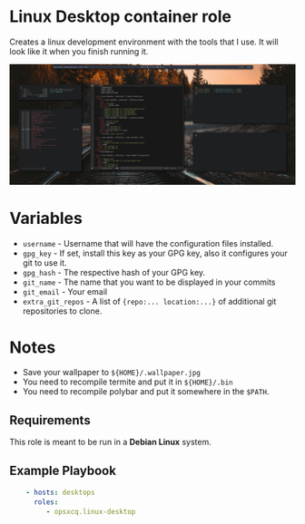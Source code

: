 # Linux Desktop container role

Creates a linux development environment with the tools that I use. It will look
like it when you finish running it.

![desktop](desktop.png)

# Variables

 - `username` - Username that will have the configuration files installed.
 - `gpg_key` - If set, install this key as your GPG key, also it configures your
   git to use it.
 - `gpg_hash` - The respective hash of your GPG key.
 - `git_name` - The name that you want to be displayed in your commits
 - `git_email` - Your email
 - `extra_git_repos` - A list of `{repo:... location:...}` of additional git
   repositories to clone.
 
# Notes

- Save your wallpaper to `${HOME}/.wallpaper.jpg`
- You need to recompile termite and put it in `${HOME}/.bin`
- You need to recompile polybar and put it somewhere in the `$PATH`.

## Requirements

This role is meant to be run in a **Debian Linux** system.

## Example Playbook


```yaml
    - hosts: desktops
      roles:
         - opsxcq.linux-desktop
```
